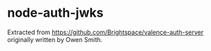 # node-auth-jwksExtracted from https://github.com/Brightspace/valence-auth-server originally written by Owen Smith.